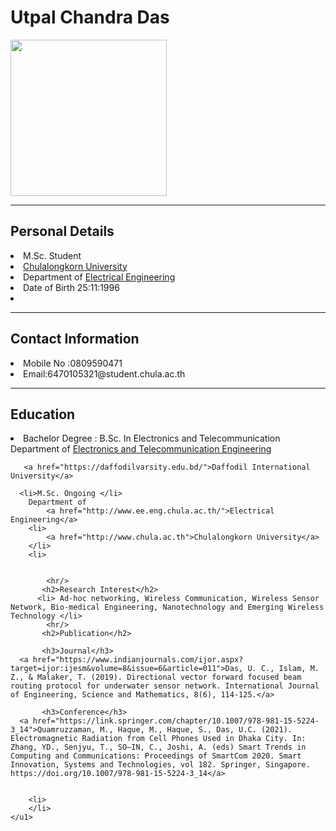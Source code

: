 <!DOCTYPE html>
<html lang="en">
<head>
    <meta charset="UTF-8">
    <meta http-equiv="X-UA-Compatible" content="IE=edge">
    <meta name="viewport" content="width=device-width, initial-scale=1.0">
    <title>Internet  Application</title>
</head>
<body>
    <h1>Utpal Chandra Das</h1>
  <img src="https://scontent.fbkk9-2.fna.fbcdn.net/v/t39.30808-6/271753941_2366460956823864_6429083907516702088_n.jpg?_nc_cat=109&ccb=1-7&_nc_sid=174925&_nc_eui2=AeHvWUGUNgZLC5yMIx9Eeahyom1H2Hg9hb2ibUfYeD2FvSmbvSaWLQJiJ53slXNpjvtzD7k1ji1uf0UVP8GVwqxZ&_nc_ohc=Ovfu2qOE-AEAX9CFd9d&_nc_zt=23&_nc_ht=scontent.fbkk9-2.fna&oh=00_AT9miN1tjxv6N7KYSxgvhRSVlkAkdwrCfIe5uOSFLEPZLQ&oe=6316E41E" style="width: 250px">
    <hr/> 
    <h2>Personal Details</h2>
    <u1>
      <li>M.Sc. Student</li>
        <li>
            <a href="http://www.chula.ac.th">Chulalongkorn University</a>
        </li>
        <li>
            Department of 
            <a href="http://www.ee.eng.chula.ac.th/">Electrical Engineering</a>
        </li>
        <li>Date of Birth 25:11:1996</li>
        <li>
          <hr/>
          <h2>Contact Information</h2>
          <li>Mobile  No :0809590471</li>
      <li>Email:6470105321@student.chula.ac.th </li>
            <hr/>
            <h2>Education</h2>
      <li> Bachelor Degree : B.Sc. In Electronics and Telecommunication</li>
       Department of 
            <a href="https://daffodilvarsity.edu.bd/department/ETE">Electronics and Telecommunication Engineering</a>
       
       <a href="https://daffodilvarsity.edu.bd/">Daffodil International University</a>
      
      <li>M.Sc. Ongoing </li>
        Department of 
            <a href="http://www.ee.eng.chula.ac.th/">Electrical Engineering</a>
        <li>
            <a href="http://www.chula.ac.th">Chulalongkorn University</a>
        </li>
        <li>
          
      
            <hr/>
           <h2>Research Interest</h2>
          <li> Ad-hoc networking, Wireless Communication, Wireless Sensor Network, Bio-medical Engineering, Nanotechnology and Emerging Wireless Technology </li>
            <hr/>
           <h2>Publication</h2>
      
           <h3>Journal</h3>
      <a href="https://www.indianjournals.com/ijor.aspx?target=ijor:ijesm&volume=8&issue=6&article=011">Das, U. C., Islam, M. Z., & Malaker, T. (2019). Directional vector forward focused beam routing protocol for underwater sensor network. International Journal of Engineering, Science and Mathematics, 8(6), 114-125.</a>
      
           <h3>Conference</h3>
      <a href="https://link.springer.com/chapter/10.1007/978-981-15-5224-3_14">Quamruzzaman, M., Haque, M., Haque, S., Das, U.C. (2021). Electromagnetic Radiation from Cell Phones Used in Dhaka City. In: Zhang, YD., Senjyu, T., SO–IN, C., Joshi, A. (eds) Smart Trends in Computing and Communications: Proceedings of SmartCom 2020. Smart Innovation, Systems and Technologies, vol 182. Springer, Singapore. https://doi.org/10.1007/978-981-15-5224-3_14</a>
          

        <li>
        </li>
    </u1>


    
</body>
</html>

